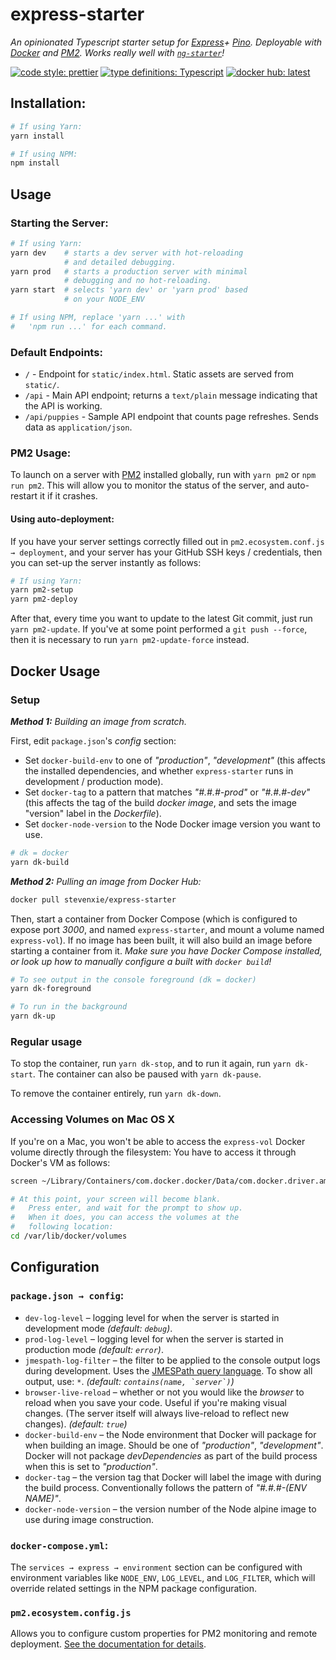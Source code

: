 # express-starter

*An opinionated Typescript starter setup for [Express](https://www.expressjs.com)+ [Pino](https://getpino.io). Deployable with [Docker](https://www.docker.com) and [PM2](http://pm2.keymetrics.io). Works really well with [`ng-starter`](https://github.com/steven-xie/ng-starter)!*

[![code style: prettier](https://img.shields.io/badge/code_style-prettier-ff69b4.svg)](https://github.com/prettier/prettier) [![type definitions: Typescript](https://img.shields.io/badge/type%20definitions-Typescript-blue.svg)](https://www.typescriptlang.org) [![docker hub: latest](https://img.shields.io/badge/docker%20hub-latest-008bb8.svg)](https://hub.docker.com/r/stevenxie/express-starter/)

## Installation:

```bash
# If using Yarn:
yarn install

# If using NPM:
npm install
```

## Usage

### Starting the Server:

```bash
# If using Yarn:
yarn dev    # starts a dev server with hot-reloading
            # and detailed debugging.
yarn prod   # starts a production server with minimal
            # debugging and no hot-reloading.  
yarn start  # selects 'yarn dev' or 'yarn prod' based
            # on your NODE_ENV

# If using NPM, replace 'yarn ...' with 
#   'npm run ...' for each command.
```

### Default Endpoints:

* `/` - Endpoint for `static/index.html`. Static assets are served from `static/`.
* `/api` - Main API endpoint; returns a `text/plain` message indicating that the
  API is working.
* `/api/puppies` - Sample API endpoint that counts page refreshes. Sends data
  as `application/json`.

### PM2 Usage:

To launch on a server with [PM2](http://pm2.keymetrics.io) installed globally,
run with `yarn pm2` or `npm run pm2`. This will allow you to monitor the status
of the server, and auto-restart it if it crashes.

#### Using auto-deployment:

If you have your server settings correctly filled out in `pm2.ecosystem.conf.js → deployment`, and your server has your GitHub SSH keys / credentials, then you can set-up the server instantly as follows:

```bash
# If using Yarn:
yarn pm2-setup
yarn pm2-deploy
```

After that, every time you want to update to the latest Git commit, just run
`yarn pm2-update`. If you've at some point performed a `git push --force`,
then it is necessary to run `yarn pm2-update-force` instead.

## Docker Usage

### Setup

_**Method 1:** Building an image from scratch._

First, edit `package.json`'s *config* section:
* Set `docker-build-env` to one of *"production"*, *"development"* (this affects
  the installed dependencies, and whether `express-starter` runs in development
  / production mode).
* Set `docker-tag` to a pattern that matches *"#.#.#-prod"* or *"#.#.#-dev"*
  (this affects the tag of the build *docker image*, and sets the image
  "version" label in the *Dockerfile*).
* Set `docker-node-version` to the Node Docker image version you want to use.

```bash
# dk = docker
yarn dk-build
```

_**Method 2:** Pulling an image from Docker Hub:_

```bash
docker pull stevenxie/express-starter
```

Then, start a container from Docker Compose (which is configured to expose
port _3000_, and named `express-starter`, and mount a volume named `express-vol`). 
If no image has been built, it will also build an image before starting a 
container from it. *Make sure you have Docker Compose installed, or look up
how to manually configure a built with `docker build`!*

```bash
# To see output in the console foreground (dk = docker)
yarn dk-foreground

# To run in the background
yarn dk-up
```

### Regular usage

To stop the container, run `yarn dk-stop`, and to run it again, run
`yarn dk-start`. The container can also be paused with `yarn dk-pause`.

To remove the container entirely, run `yarn dk-down`.

### Accessing Volumes on Mac OS X

If you're on a Mac, you won't be able to access the `express-vol` Docker
volume directly through the filesystem: You have to access it through
Docker's VM as follows:

```bash
screen ~/Library/Containers/com.docker.docker/Data/com.docker.driver.amd64-linux/tty

# At this point, your screen will become blank.
#   Press enter, and wait for the prompt to show up.
#   When it does, you can access the volumes at the
#   following location:
cd /var/lib/docker/volumes
```

## Configuration

### `package.json → config`:

* `dev-log-level` – logging level for when the server is started in
  development mode _(default: `debug`)_.
* `prod-log-level` – logging level for when the server is started in
  production mode _(default: `error`)_.
* `jmespath-log-filter` – the filter to be applied to the console
  output logs during development. Uses the
  [JMESPath query language](http://jmespath.org). To show all output,
  use: `*`. _(default: `` contains(name, `server`) ``)_
* `browser-live-reload` – whether or not you would like the _browser_ to reload
  when you save your code. Useful if you're making visual changes. (The server
  itself will always live-reload to reflect new changes). _(default: `true`)_
* `docker-build-env` – the Node environment that Docker will package for when
  building an image. Should be one of *"production"*, *"development"*. Docker
  will not package *devDependencies* as part of the build process when this
  is set to *"production"*.
* `docker-tag` – the version tag that Docker will label the image with during
  the build process. Conventionally follows the pattern of *"#.#.#-(ENV NAME)"*.
* `docker-node-version` – the version number of the Node alpine image to use
  during image construction.

### `docker-compose.yml`:
The `services → express → environment` section can be configured with
environment variables like `NODE_ENV`, `LOG_LEVEL`, and `LOG_FILTER`, which
will override related settings in the NPM package configuration.

### `pm2.ecosystem.config.js`

Allows you to configure custom properties for PM2 monitoring and remote
deployment. [See the documentation for details](http://pm2.keymetrics.io/docs/usage/application-declaration/).

